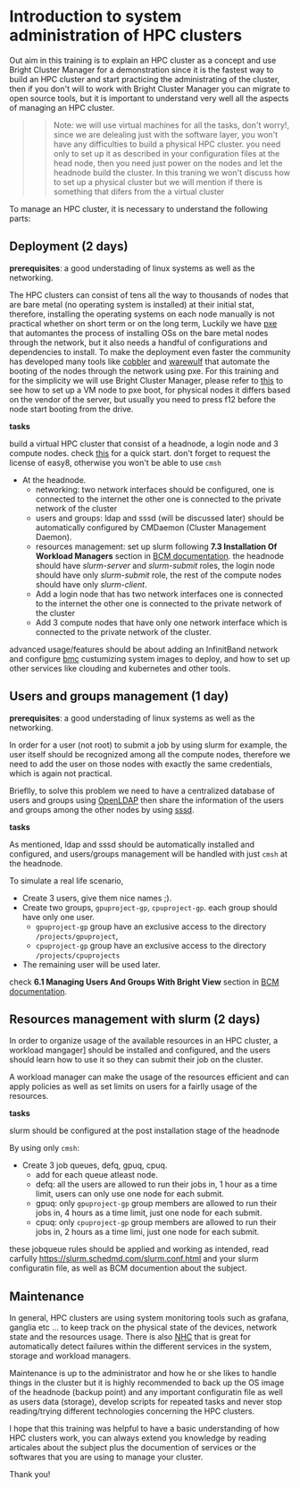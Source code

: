 # Introduction to system administration of HPC clusters

Out aim in this training is to explain an HPC cluster as a concept and use Bright Cluster Manager
for a demonstration since it is the fastest way to build an HPC cluster and start practicing
the administrating of the cluster, then if you don't will to work with Bright Cluster Manager
you can migrate to open source tools, but it is important to understand very well all the aspects
of managing an HPC cluster.

>>Note: we will use virtual machines for all the tasks, don't worry!, since we are delealing
just with the software layer, you won't have any difficulties to build a physical
HPC cluster. you need only to set up it as described in your configuration files at the head
node, then you need just power on the nodes and let the headnode build the cluster.
In this traning we won't discuss how to set up a physical cluster but we will mention if there is something that difers from the a virtual cluster

To manage an HPC cluster, it is necessary to understand the following parts:

## Deployment (2 days)

**prerequisites**: a good understading of linux systems as well as the networking.

The HPC clusters can consist of tens all the way to thousands of nodes that are bare metal (no
operating system is installed) at their initial stat, therefore, installing the operating systems
on each node manually is not practical whether on short term or on the long term, Luckily we have [pxe](https://en.wikipedia.org/wiki/Preboot_Execution_Environment) that automantes the process of installing OSs
on the bare metal nodes through the network, but it also needs a handful of configurations and dependencies to install.
To make the deployment even faster the community has developed many tools like [cobbler](https://github.com/cobbler/cobbler) and [warewulf](https://github.com/hpcng/warewulf)
that automate the booting of the nodes through the network using pxe. For this training and for the simplicity
we will use Bright Cluster Manager, please refer to [this](https://github.com/MostafaMamouni/bcm-guide/blob/main/bcm%20installatoin%20quick%20guide.md#preparing-for-the-installation) to see how to set up a VM node to pxe boot, for physical nodes it differs based on the vendor of the server, but usually you need to press f12 before the node start booting from the drive.

**tasks**

build a virtual HPC cluster that consist of a headnode, a login node and 3 compute nodes.
check [this](https://github.com/MostafaMamouni/bcm-guide/blob/main/bcm%20installatoin%20quick%20guide.md) for a quick start. don't forget to request the license of easy8, otherwise you won't be able to use `cmsh`

- At the headnode.
    - networking: two network interfaces should be configured, one is connected to the
    internet the other one is connected to the private network of the cluster
    - users and groups: ldap and sssd (will be discussed later) should be automatically
    configured by CMDaemon (Cluster Management Daemon).
    - resources management: set up slurm following **7.3 Installation Of Workload Managers** section in [BCM documentation](https://support.brightcomputing.com/manuals/9.1/admin-manual.pdf). the headnode should have *slurm-server* and *slurm-submit* roles, the
    login node should have only *slurm-submit* role, the rest of the compute nodes should
    have only *slurm-client*.
    - Add a login node that has two network interfaces one is connected to the
    internet the other one is connected to the private network of the cluster
    - Add 3 compute nodes that have only one network interface which is connected to the
    private network of the cluster.

advanced usage/features should be about adding an InfinitBand network and configure [bmc](https://www.techtarget.com/searchnetworking/definition/baseboard-management-controller)
custumizing system images to deploy, and how to set up other services like clouding and 
kubernetes and other tools.

## Users and groups management (1 day)

**prerequisites**: a good understading of linux systems as well as the networking.

In order for a user (not root) to submit a job by using slurm for example, the user itself
should be recognized among all the compute nodes, therefore we need to add the user on those nodes with exactly the same credentials, which is again not practical.

Brieflly, to solve this problem we need to have a centralized database of users and groups using [OpenLDAP](https://www.openldap.org/) then share the information of the users and groups
among the other nodes by using [sssd](https://sssd.io/).

**tasks**

As mentioned, ldap and sssd should be automatically installed and configured, and users/groups
management will be handled with just `cmsh` at the headnode.

To simulate a real life scenario, 

- Create 3 users, give them nice names ;).
- Create two groups, `gpuproject-gp`, `cpuproject-gp`. each group should have only one user. 
    - `gpuproject-gp` group have an exclusive access to the directory `/projects/gpuproject`,
    - `cpuproject-gp` group have an exclusive access to the directory `/projects/cpuprojects`
- The remaining user will be used later.

check **6.1 Managing Users And Groups With Bright View** section in [BCM documentation](https://support.brightcomputing.com/manuals/9.1/).

## Resources management with slurm (2 days)

In order to organize usage of the available resources in an HPC cluster, a workload mangager]
should be installed and configured, and the users should learn how to use it so they can submit
their job on the cluster.

A workload manager can make the usage of the resources efficient and can apply policies as well as
set limits on users for a fairlly usage of the resources.

**tasks**

slurm should be configured at the post installation stage of the headnode

By using only `cmsh`:

- Create 3 job queues, defq, gpuq, cpuq.
    - add for each queue atleast node.
    - defq: all the users are allowed to run their jobs in, 1 hour as a time limit, users can only
use one node for each submit.
    - gpuq: only `gpuproject-gp` group members are allowed to run their jobs in, 4 hours as a time limit, just one node for each submit.
    - cpuq: only `cpuproject-gp` group members are allowed to run their jobs in, 2 hours as a time limi, just one node for each submit.

these jobqueue rules should be applied and working as intended, read carfully https://slurm.schedmd.com/slurm.conf.html and your slurm configuratin file, as well as BCM documention about the subject.

## Maintenance

In general, HPC clusters are using system monitoring tools such as grafana, ganglia etc ...
to keep track on the physical state of the devices, network state and the resources usage.
There is also [NHC](https://github.com/mej/nhc) that is great for automatically detect
failures within the different services in the system, storage and workload managers.

Maintenance is up to the administrator and how he or she likes to handle things in the cluster
but it is highly recommended to back up the OS image of the headnode (backup point)
and any important configuratin file as well as users data (storage), develop scripts for repeated tasks and never stop reading/trying different technologies concerning the HPC clusters.

I hope that this training was helpful to have a basic understanding of how HPC clusters work,
you can always extend you knowledge by reading articales about the subject plus the
documention of services or the softwares that you are using to manage your cluster.

Thank you!
